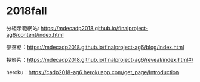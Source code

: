 # 2018fall

分組示範網站: https://mdecadp2018.github.io/finalproject-ag6/content/index.html

部落格：https://mdecadp2018.github.io/finalproject-ag6/blog/index.html

投影片：https://mdecadp2018.github.io/finalproject-ag6/reveal/index.html#/

heroku：https://cadp2018-ag6.herokuapp.com/get_page/Introduction
